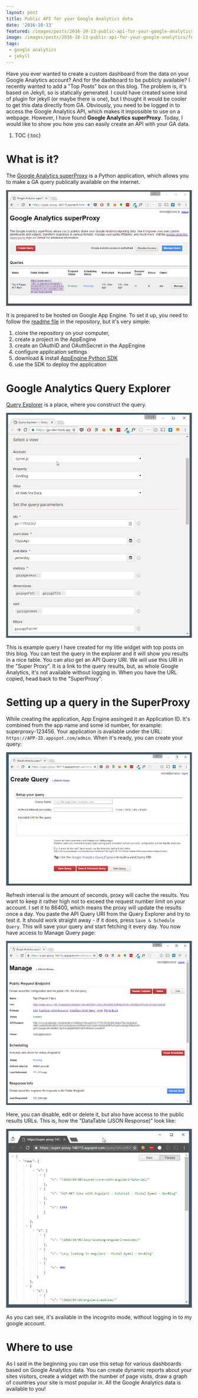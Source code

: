 ```yaml
---
layout: post
title: Public API for your Google Analytics data   
date: '2016-10-13'
featured: /images/posts/2016-10-13-public-api-for-your-google-analytics/featured.jpg
image: /images/posts/2016-10-13-public-api-for-your-google-analytics/featured.jpg
tags: 
 - google analytics
 - jekyll 
---
```


Have you ever wanted to create a custom dashboard from the data on your Google Analytics account? And for the dashboard to be publicly available? I recently wanted to add a "Top Posts" box on this blog. The problem is, it's based on Jekyll, so is statically generated. I could have created some kind of plugin for jekyll (or maybe there is one), but I thought it would be cooler to get this data directly from GA. Obviously, you need to be logged in to access the Google Analytics API, which makes it impossible to use on a webpage. However, I have found __Google Analytics superProxy__. Today, I would like to show you how you can easily create an API with your GA data. 

1. TOC
{:toc}

# What is it? 
The [Google Analytics superProxy](https://github.com/googleanalytics/google-analytics-super-proxy) is a Python application, which allows you to make a GA query publically available on the internet. 

![Google Analytics superProxy](/images/posts/2016-10-13-public-api-for-your-google-analytics/ga-super-proxy.png)

It is prepared to be hosted on Google App Engine. To set it up, you need to follow the [readme file](https://github.com/googleanalytics/google-analytics-super-proxy#hosting-the-application-on-app-engine) in the repository, but it's very simple: 

1. clone the repository on your computer,
1. create a project in the AppEngine
1. create an OAuthID and OAuthSecret in the AppEngine
1. configure application settings 
1. download & install [AppEngine Python SDK](https://cloud.google.com/appengine/docs/python/download)
1. use the SDK to deploy the application 

# Google Analytics Query Explorer
[Query Explorer](https://ga-dev-tools.appspot.com/query-explorer/) is a place, where you construct the query. 

![Google Analytics Query Explorer](/images/posts/2016-10-13-public-api-for-your-google-analytics/ga-query-explorer.png)

This is example query I have created for my litle widget with top posts on this blog. You can test the query in the explorer and it will show you results in a nice table. You can also get an API Query URI. We will use this URI in the "Super Proxy". It is a link to the query results, but, as whole Google Analytics, it's not available without logging in. When you have the URL copied, head back to the "SuperProxy". 

# Setting up a query in the SuperProxy
While creating the application, App Engine assinged it an Application ID. It's combined from the app name and some id number, for example: superproxy-123456. Your application is available under the URL: `https://APP-ID.appspot.com/admin`. When it's ready, you can create your query: 

![Create Query](/images/posts/2016-10-13-public-api-for-your-google-analytics/create-query.png)

Refresh interval is the amount of seconds, proxy will cache the results. You want to keep it rather high not to exceed the request number limit on your account. I set it to 86400, which means the proxy will update the results once a day. You paste the API Query URI from the Query Explorer and try to test it. It should work straight away - if it does, press `Save & Schedule Query`. This will save your query and start fetching it every day.
You now have access to Manage Query page: 

![Create Query](/images/posts/2016-10-13-public-api-for-your-google-analytics/manage-query.png)

Here, you can disable, edit or delete it, but also have access to the public results URLs. This is, how the "DataTable (JSON Response)" look like: 

![Query results](/images/posts/2016-10-13-public-api-for-your-google-analytics/query-results.png)

As you can see, it's available in the incognito mode, without logging in to my google account. 

# Where to use

As I said in the beginning you can use this setup for various dashboards based on Google Analytics data. You can create dynamic reports about your sites visitors, create a widget with the number of page visits, draw a graph of countries your site is most popular in. All the Google Analytics data is available to you!
